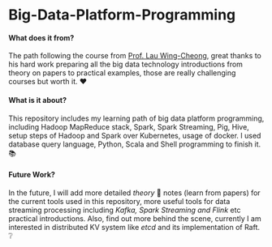 # Big-Data-Platform-Programming

#### What does it from?

The path following the course from [Prof. Lau Wing-Cheong](https://staff.ie.cuhk.edu.hk/~wclau/), great thanks to his hard work preparing all the big data technology introductions from theory on papers to practical examples, those are really challenging courses but worth it. :heart:

#### What is it about?

This repository includes my learning path of big data platform programming, including Hadoop MapReduce stack, Spark, Spark Streaming, Pig, Hive, setup steps of Hadoop and Spark over Kubernetes, usage of docker. I used database query language, Python, Scala and Shell programming to finish it. :books:

#### Future Work?

In the future, I will add more detailed *theory* :bookmark_tabs: notes (learn from papers) for the current tools used in this repository, more useful tools for data streaming processing including *Kafka, Spark Streaming and Flink* etc practical introductions. Also, find out more behind the scene, currently I am interested in distributed KV system like *etcd* and its implementation of Raft. :grey_question:

